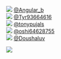 
 ![](http://pbs.twimg.com/profile_images/1263223271610175489/KI67-yVy_normal.jpg) [@Angular_b](https://twitter.com/Angular_b)<br>![](http://pbs.twimg.com/profile_images/1357034028147372033/Db2glfd__normal.jpg) [@Tyr93664616](https://twitter.com/Tyr93664616)<br>![](http://pbs.twimg.com/profile_images/965741819442024448/3g1XYnbY_normal.jpg) [@tonypujals](https://twitter.com/tonypujals)<br>![](http://pbs.twimg.com/profile_images/1308127948285902848/tAtvjUth_normal.jpg) [@oshi64628755](https://twitter.com/oshi64628755)<br>![](http://pbs.twimg.com/profile_images/1266563284825710593/3bijzhST_normal.jpg) [@Doushaluv](https://twitter.com/Doushaluv)<br> 

![](https://visitor-badge.laobi.icu/badge?page_id=ponder)
